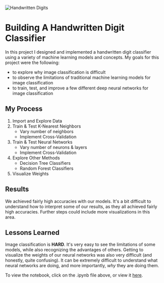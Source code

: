 ![Handwritten Digits](https://miro.medium.com/max/1099/1*qgxFpzSmPMi_A2KY0LIsjg.png)

# Building A Handwritten Digit Classifier
In this project I designed and implemented a handwritten digit classifier using a variety of machine learning models and concepts. My goals for this project were the following:
 * to explore why image classification is difficult
 * to observe the limitations of traditional machine learning models for image classification
 * to train, test, and improve a few different deep neural networks for image classification

## My Process
1. Import and Explore Data
2. Train & Test K-Nearest Neighbors
    - Vary number of neighbors
    - Implement Cross-Validation
4. Train & Test Neural Networks
    - Vary number of neurons & layers
    - Implement Cross-Validation
6. Explore Other Methods
    - Decision Tree Classifiers
    - Random Forest Classifiers
7. Visualize Weights

## Results
We achieved fairly high accuracies with our models. It's a bit difficult to understand how to interpret some of our results, as they all achieved fairly high accuracies. Further steps could include more visualizations in this area.

## Lessons Learned
Image classification is **HARD**. It's very easy to see the limitations of some models, while also recognizing the advantages of others. Getting to visualize the weights of our neural networks was also very difficult (and honestly, quite confusing). It can be extremely difficult to understand what neural networks are doing, and more importantly, *why* they are doing them.

To view the notebook, click on the .ipynb file above, or view it [here](https://nbviewer.org/github/noah-kg/handwritten-digit-classifier/blob/main/Handwritten%20Digits%20Classifier.ipynb).
